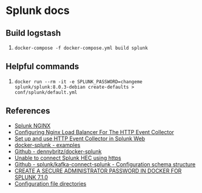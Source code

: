 # Splunk docs

## Build logstash
1. `docker-compose -f docker-compose.yml build splunk`

## Helpful commands
1. `docker run --rm -it -e SPLUNK_PASSWORD=changeme splunk/splunk:8.0.3-debian create-defaults > conf/splunk/default.yml`

## References
* [Splunk NGINX](https://dev.splunk.com/enterprise/docs/dataapps/httpeventcollector/confignginxloadhttp)
* [Configuring Nginx Load Balancer For The HTTP Event Collector](https://www.splunk.com/en_us/blog/tips-and-tricks/configuring-nginx-load-balancer-for-the-http-event-collector.html)
* [Set up and use HTTP Event Collector in Splunk Web](https://docs.splunk.com/Documentation/Splunk/8.0.3/Data/UsetheHTTPEventCollector)
* [docker-splunk - examples](https://splunk.github.io/docker-splunk/EXAMPLES.html#create-standalone-from-cli)
* [Github - dennybritz/docker-splunk](https://github.com/dennybritz/docker-splunk/tree/master/enterprise)
* [Unable to connect Splunk HEC using https](https://answers.splunk.com/answers/773770/unable-to-connect-splunk-hec-using-https.html)
* [Github - splunk/kafka-connect-splunk - Configuration schema structure ](https://github.com/splunk/kafka-connect-splunk)
* [CREATE A SECURE ADMINISTRATOR PASSWORD IN DOCKER FOR SPLUNK 7.1.0](https://www.outcoldsolutions.com/blog/2018-04-25-docker-splunk-7-1-0/)
* [Configuration file directories](https://docs.splunk.com/Documentation/Splunk/8.0.3/Admin/Configurationfiledirectories)